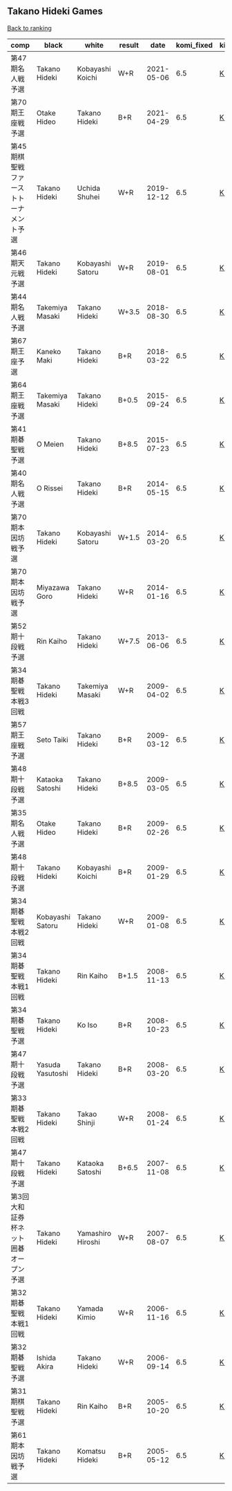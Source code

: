 ## Takano Hideki Games

[Back to ranking](../../index.md)




| **comp** | **black** | **white** | **result** | **date** | **komi_fixed** | **kifu** | 
| --- | --- | --- | --- | --- | --- | --- |
| 第47期名人戦予選 | Takano Hideki | Kobayashi Koichi | W+R | 2021-05-06 | 6.5 | [Kifu](https://kifudepot.net/kifucontents.php?id=7kql38eFc9KjAfTlGne2%2BQ%3D%3D) | 
| 第70期王座戦予選 | Otake Hideo | Takano Hideki | B+R | 2021-04-29 | 6.5 | [Kifu](https://kifudepot.net/kifucontents.php?id=2Nz%2BPLuSOViJ8UW1O6oV4w%3D%3D) | 
| 第45期棋聖戦ファーストトーナメント予選 | Takano Hideki | Uchida Shuhei | W+R | 2019-12-12 | 6.5 | [Kifu](https://kifudepot.net/kifucontents.php?id=xxPMAfYLbJ7xZFjYAPddQg%3D%3D) | 
| 第46期天元戦予選 | Takano Hideki | Kobayashi Satoru | W+R | 2019-08-01 | 6.5 | [Kifu](https://kifudepot.net/kifucontents.php?id=bDwUjqx4Z39RCJY2EGjMyA%3D%3D) | 
| 第44期名人戦予選 | Takemiya Masaki | Takano Hideki | W+3.5 | 2018-08-30 | 6.5 | [Kifu](https://kifudepot.net/kifucontents.php?id=wgIcRQvShiQCLmvzxlQjfw%3D%3D) | 
| 第67期王座予選 | Kaneko Maki | Takano Hideki | B+R | 2018-03-22 | 6.5 | [Kifu](https://kifudepot.net/kifucontents.php?id=1ZNwAP37RNGgHs%2FMOtNwNA%3D%3D) | 
| 第64期王座戦予選 | Takemiya Masaki | Takano Hideki | B+0.5 | 2015-09-24 | 6.5 | [Kifu](https://kifudepot.net/kifucontents.php?id=ddB9MxEISxbLW0VOARpktQ%3D%3D) | 
| 第41期碁聖戦予選 | O Meien | Takano Hideki | B+8.5 | 2015-07-23 | 6.5 | [Kifu](https://kifudepot.net/kifucontents.php?id=DmJoFtiCSTRbXApZF0fXCw%3D%3D) | 
| 第40期名人戦予選 | O Rissei | Takano Hideki | B+R | 2014-05-15 | 6.5 | [Kifu](https://kifudepot.net/kifucontents.php?id=S3O6EJ5gOKog2Iw7%2FRPLGA%3D%3D) | 
| 第70期本因坊戦予選 | Takano Hideki | Kobayashi Satoru | W+1.5 | 2014-03-20 | 6.5 | [Kifu](https://kifudepot.net/kifucontents.php?id=99n3p8TZrUZbdu45T2klSA%3D%3D) | 
| 第70期本因坊戦予選 | Miyazawa Goro | Takano Hideki | W+R | 2014-01-16 | 6.5 | [Kifu](https://kifudepot.net/kifucontents.php?id=5SIS%2Fp4qvjK%2BvQj%2BZCY3yg%3D%3D) | 
| 第52期十段戦予選 | Rin Kaiho | Takano Hideki | W+7.5 | 2013-06-06 | 6.5 | [Kifu](https://kifudepot.net/kifucontents.php?id=1dDCF0ZU4Ch2bsRpUk7f2A%3D%3D) | 
| 第34期碁聖戦本戦3回戦 | Takano Hideki | Takemiya Masaki | W+R | 2009-04-02 | 6.5 | [Kifu](https://kifudepot.net/kifucontents.php?id=mPqydcKxYI1uvsiWIFluRA%3D%3D) | 
| 第57期王座戦予選 | Seto Taiki | Takano Hideki | B+R | 2009-03-12 | 6.5 | [Kifu](https://kifudepot.net/kifucontents.php?id=FiPqA7gTcv1N5Xg1Xn1%2B9g%3D%3D) | 
| 第48期十段戦予選 | Kataoka Satoshi | Takano Hideki | B+8.5 | 2009-03-05 | 6.5 | [Kifu](https://kifudepot.net/kifucontents.php?id=%2F1LVNylj3RK3u5KOUrkilQ%3D%3D) | 
| 第35期名人戦予選 | Otake Hideo | Takano Hideki | B+R | 2009-02-26 | 6.5 | [Kifu](https://kifudepot.net/kifucontents.php?id=6E4uZukapknGtqftqGds%2Bw%3D%3D) | 
| 第48期十段戦予選 | Takano Hideki | Kobayashi Koichi | B+R | 2009-01-29 | 6.5 | [Kifu](https://kifudepot.net/kifucontents.php?id=%2FYZlegJLLMbSH2LM5HLkfg%3D%3D) | 
| 第34期碁聖戦本戦2回戦 | Kobayashi Satoru | Takano Hideki | W+R | 2009-01-08 | 6.5 | [Kifu](https://kifudepot.net/kifucontents.php?id=RrD1F%2F8DSvJc%2F9Xg06e84Q%3D%3D) | 
| 第34期碁聖戦本戦1回戦 | Takano Hideki | Rin Kaiho | B+1.5 | 2008-11-13 | 6.5 | [Kifu](https://kifudepot.net/kifucontents.php?id=b5ZsTV7X2uzVPhbTi4jHeA%3D%3D) | 
| 第34期碁聖戦予選 | Takano Hideki | Ko Iso | B+R | 2008-10-23 | 6.5 | [Kifu](https://kifudepot.net/kifucontents.php?id=N0kdGT0bPghsGQG4eHqbkw%3D%3D) | 
| 第47期十段戦予選 | Yasuda Yasutoshi | Takano Hideki | B+R | 2008-03-20 | 6.5 | [Kifu](https://kifudepot.net/kifucontents.php?id=10CQkXpZsOsOpPSH7A2THw%3D%3D) | 
| 第33期碁聖戦本戦2回戦 | Takano Hideki | Takao Shinji | W+R | 2008-01-24 | 6.5 | [Kifu](https://kifudepot.net/kifucontents.php?id=3%2BFA3zqahpPwCY2cCsoYlQ%3D%3D) | 
| 第47期十段戦予選 | Takano Hideki | Kataoka Satoshi | B+6.5 | 2007-11-08 | 6.5 | [Kifu](https://kifudepot.net/kifucontents.php?id=9hE3gFEtQCPch2ybmdY2zg%3D%3D) | 
| 第3回大和証券杯ネット囲碁オープン予選 | Takano Hideki | Yamashiro Hiroshi | W+R | 2007-08-07 | 6.5 | [Kifu](https://kifudepot.net/kifucontents.php?id=kibcygo84ZaxyOzYlmI%2BHQ%3D%3D) | 
| 第32期碁聖戦本戦1回戦 | Takano Hideki | Yamada Kimio | W+R | 2006-11-16 | 6.5 | [Kifu](https://kifudepot.net/kifucontents.php?id=VYmrUVYhlLySsrF4er6wFg%3D%3D) | 
| 第32期碁聖戦予選 | Ishida Akira | Takano Hideki | W+R | 2006-09-14 | 6.5 | [Kifu](https://kifudepot.net/kifucontents.php?id=op%2BBEalR3WUGKyOPzYbMKA%3D%3D) | 
| 第31期棋聖戦予選 | Takano Hideki | Rin Kaiho | B+R | 2005-10-20 | 6.5 | [Kifu](https://kifudepot.net/kifucontents.php?id=rsaMDGKax%2FeHenm4YCa%2BOQ%3D%3D) | 
| 第61期本因坊戦予選 | Takano Hideki | Komatsu Hideki | B+R | 2005-05-12 | 6.5 | [Kifu](https://kifudepot.net/kifucontents.php?id=81U3TSn118LKC6R5LhZQ5g%3D%3D) |




